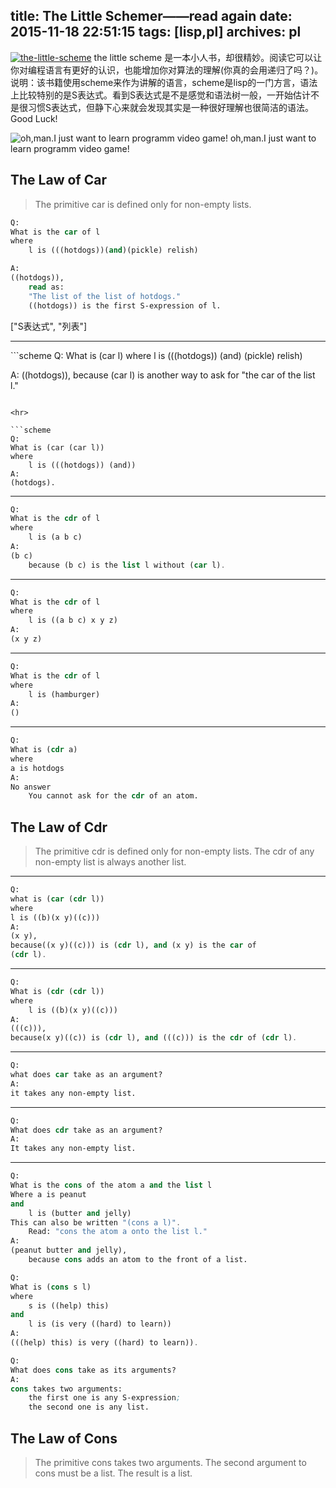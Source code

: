 title: The Little Schemer——read again
date: 2015-11-18 22:51:15
tags: [lisp,pl]
archives: pl
---

<style>img{max-width:100%;}</style>

<a class="text-center" href="http://www.ccs.neu.edu/home/matthias/BTLS/"><img data-src="/img/the-lillte-scheme.jpg" alt="the-little-scheme"></a>
the little scheme 是一本小人书，却很精妙。阅读它可以让你对编程语言有更好的认识，也能增加你对算法的理解(你真的会用递归了吗？)。
说明：该书籍使用scheme来作为讲解的语言，scheme是lisp的一门方言，语法上比较特别的是S表达式。看到S表达式是不是感觉和语法树一般，一开始估计不是很习惯S表达式，但静下心来就会发现其实是一种很好理解也很简洁的语法。Good Luck!

<img class="text-center" data-src="/img/learn-programm.png" alt="oh,man.I just want to learn programm video game!">
oh,man.I just want to learn programm video game!


## The Law of Car

> The primitive car is defined only for non-empty lists.

<!-- more -->
```scheme
Q:
What is the car of l
where
	l is (((hotdogs))(and)(pickle) relish)

A:
((hotdogs)),
	read as:
	"The list of the list of hotdogs."
	((hotdogs)) is the first S-expression of l.
```
["S表达式", "列表"]
<hr>
```scheme
Q:
What is (car l)
where
	l is (((hotdogs)) (and) (pickle) relish)

A:
((hotdogs)),
because (car l) is another way to ask for "the car of the 
list l."
```

<hr>

```scheme
Q:
What is (car (car l))
where
	l is (((hotdogs)) (and))
A:
(hotdogs).
```
<hr>

```scheme
Q:
What is the cdr of l
where
	l is (a b c)
A:
(b c)
	because (b c) is the list l without (car l).
```

<hr>

```scheme
Q:
What is the cdr of l
where
	l is ((a b c) x y z)
A:
(x y z)
```

<hr>

```scheme
Q:
What is the cdr of l
where
	l is (hamburger)
A:
()
```

<hr>

```scheme
Q:
What is (cdr a)
where 
a is hotdogs
A:
No answer
	You cannot ask for the cdr of an atom.
```

## The Law of Cdr
> The primitive cdr is defined only for non-empty lists.
The cdr of any non-empty list is always another list.
<hr>

```scheme
Q:
what is (car (cdr l))
where
l is ((b)(x y)((c)))
A:
(x y),
because((x y)((c))) is (cdr l), and (x y) is the car of
(cdr l).
```
<hr>

```scheme
Q:
What is (cdr (cdr l))
where
	l is ((b)(x y)((c)))
A:
(((c))),
because(x y)((c)) is (cdr l), and (((c))) is the cdr of (cdr l).
```
<hr>

```scheme
Q:
what does car take as an argument?
A:
it takes any non-empty list.
```

<hr>

```scheme
Q:
What does cdr take as an argument?
A:
It takes any non-empty list.
```
<hr>

```scheme
Q:
What is the cons of the atom a and the list l
Where a is peanut
and
	l is (butter and jelly)
This can also be written "(cons a l)".
	Read: "cons the atom a onto the list l."
A:
(peanut butter and jelly),
	because cons adds an atom to the front of a list.
```

```scheme
Q:
What is (cons s l)
where
	s is ((help) this)
and
	l is (is very ((hard) to learn))
A:
(((help) this) is very ((hard) to learn)).
```

```scheme
Q:
What does cons take as its arguments?
A:
cons takes two arguments:
	the first one is any S-expression;
	the second one is any list.
```

## The Law of Cons
> The primitive cons takes two arguments.
The second argument to cons must be a list.
The result is a list.
